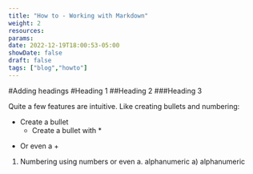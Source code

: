 ```yaml
---
title: "How to - Working with Markdown"
weight: 2
resources:
params:
date: 2022-12-19T18:00:53-05:00
showDate: false
draft: false
tags: ["blog","howto"]
---
```


#Adding headings
#Heading 1
##Heading 2
###Heading 3

Quite a few features are intuitive. Like creating bullets and numbering:
- Create a bullet
  * Create a bullet with *
+ Or even a +

1. Numbering using numbers or even 
a. alphanumeric
a) alphanumeric


